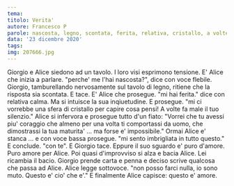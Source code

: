 ```yaml
---
tema:
titolo: Verita'
autore: Francesco P
parole: nascosta, legno, scontata, ferita, relativa, cristallo, a volte fa male, coraggio, maturità, impossibile, imbrigliata, ciò che è
data: '23 dicembre 2020'
tags: 
img: 207666.jpg
---
```

Giorgio e Alice siedono ad un tavolo.
I loro visi esprimono tensione.
E' Alice che inizia a parlare.
"perche' me l'hai nascosta?", dice con voce flebile.
Giorgio, tamburellando nervosamente sul tavolo di legno, ritiene che la risposta sia scontata. E tace.
E' Alice che prosegue.
"mi hai ferita." dice con relativa calma. Ma si intuisce la sua inqiuetudine.
E prosegue.
"mi ci vorrebbe una sfera di cristallo per capire cosa pensi!
A volte fa male il tuo silenzio."
Alice si infervora e prosegue tutto d'un fiato:
"Vorrei che tu avessi piu' coraggio che almeno per una volta ti comportassi da uomo,
che dimostrassi la tua maturita' ... ma forse e' impossibile."
Ormai Alice e' stanca ... e con voce bassa prosegue.
"mi sento imbrigliata in tutto questo."
E conclude.
"con te".
E Giorgio tace.
Eppure il suo sguardo e' puro d'amore.
Puro amore per Alice.
Poi quasi d'improvviso si alza e bacia Alice.
Lei ricambia il bacio.
Giorgio prende carta e penna e deciso scrive qualcosa che passa ad Alice.
Alice legge sottovoce.
"non posso farci nulla, io sono muto. Questo e' cio' che e'."
E finalmente Alice capisce: questo e' amore.

